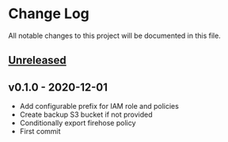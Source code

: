 # Change Log

All notable changes to this project will be documented in this file.

<a name="unreleased"></a>
## [Unreleased]



<a name="v0.1.0"></a>
## v0.1.0 - 2020-12-01

- Add configurable prefix for IAM role and policies
- Create backup S3 bucket if not provided
- Conditionally export firehose policy
- First commit


[Unreleased]: https://github.com/observeinc/terraform-aws-kinesis-firehose/compare/v0.1.0...HEAD
